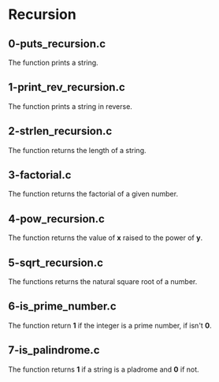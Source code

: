 # Recursion

## 0-puts_recursion.c

The function prints a string.

## 1-print_rev_recursion.c

The function prints a string in reverse.

## 2-strlen_recursion.c

The function returns the length of a string.

## 3-factorial.c

The function returns the factorial of a given number.

## 4-pow_recursion.c

The function returns the value of **x** raised to the power of **y**.

## 5-sqrt_recursion.c

The functions returns the natural square root of a number.

## 6-is_prime_number.c

The function return **1** if the integer is a prime number, if isn't **0**.

## 7-is_palindrome.c

The function returns **1** if a string is a pladrome and **0** if not.
